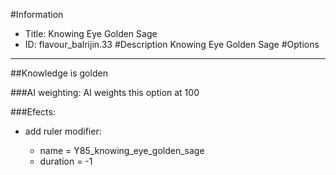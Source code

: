 #Information
 - Title: Knowing Eye Golden Sage
 - ID: flavour_balrijin.33
#Description
Knowing Eye Golden Sage
#Options

___
##Knowledge is golden

###AI weighting:
AI weights this option at 100


###Efects:<ul><li>add ruler modifier:</li><ul><li>name = Y85_knowing_eye_golden_sage</li><li>duration = -1</li></ul></ul>
